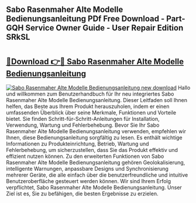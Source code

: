 ## Sabo Rasenmaher Alte Modelle Bedienungsanleitung PDf Free Download - Part-GQH Service Owner Guide - User Repair Edition SRkSL

# <h2><a href="http://df19ln5.blite.top/?on=Sabo+Rasenmaher+Alte+Modelle+Bedienungsanleitung">🔗Download 👉🔴 Sabo Rasenmaher Alte Modelle Bedienungsanleitung</a></h2>

[![Sabo Rasenmaher Alte Modelle Bedienungsanleitung new download](https://i.imgur.com/lujVjoI.png)](http://df19ln5.blite.top/?on=Sabo+Rasenmaher+Alte+Modelle+Bedienungsanleitung)
Hallo und willkommen zum Benutzerhandbuch für Ihr neu integriertes Sabo Rasenmaher Alte Modelle Bedienungsanleitung. Dieser Leitfaden soll Ihnen helfen, das Beste aus Ihrem Produkt herauszuholen, indem er einen umfassenden Überblick über seine Merkmale, Funktionen und Vorteile bietet. Sie finden Schritt-für-Schritt-Anleitungen für Installation, Verwendung, Wartung und Fehlerbehebung. Bevor Sie Ihr Sabo Rasenmaher Alte Modelle Bedienungsanleitung verwenden, empfehlen wir Ihnen, diese Bedienungsanleitung sorgfältig zu lesen. Es enthält wichtige Informationen zu Produkteinrichtung, Betrieb, Wartung und Fehlerbehebung, um sicherzustellen, dass Sie das Produkt effektiv und effizient nutzen können. Zu den erweiterten Funktionen von Sabo Rasenmaher Alte Modelle Bedienungsanleitung gehören Geolokalisierung, intelligente Warnungen, anpassbare Designs und Synchronisierung mehrerer Geräte, die alle einfach über die benutzerfreundliche und intuitive Benutzeroberfläche gesteuert werden können. Wir sind Ihrem Erfolg verpflichtet, Sabo Rasenmaher Alte Modelle Bedienungsanleitung. Unser Ziel ist es, Sie zu befähigen, die besten Ergebnisse zu erzielen.

